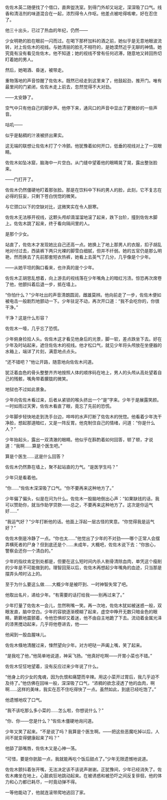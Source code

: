 佐佐木英二随便找了个借口，直奔盥洗室。到得门外却又站定，深深吸了口气。线香和清洁剂的味道混合在一起，浓烈得令人作呕。他差点被呛得咳嗽，好在忍住了。

他三十出头，已过了热血的年纪，仍然——

少女明艳的脸在眼前一闪而过。在喝下那杯加料的酒之前，她似乎是无意地眼波流转，对上佐佐木的视线。与她清丽的脸孔不相符的，是她漠然近乎无聊的神情。她究竟有没有看见佐佐木，他不知道；她的视线不曾有任何迟滞，随意地又转回热切盯着她的男人。

然后，她喝酒、昏迷，被带走。

重物落地的声音惊醒了佐佐木。既然已经走到这里来了，他鼓起劲，推开门。唯有最里间的门紧闭，佐佐木走上前去，忽然觉得不大对劲。

——太安静了。

空气中只有他自己的脚步声。他停下来，通风口的声音中显出了更微妙的一些声音。

咕叽——

似乎是黏稠的汁液被挤出果实。

这无端的联想让佐佐木打了个冷颤。他犹豫着如何开口，低垂的视线对上了一双眼睛。

佐佐木如坠冰窟，脑海中一片空白。从门缝中望着他的眼睛晃了晃，露出整张脸来。

——门打开了。

佐佐木仍然僵硬地盯着那张脸。那是在饮料中下料的男人的脸，此刻，它不复志在必得的狂妄，只剩下苍白恍惚的微笑。

与它颈口以下的空缺对比，这微笑实在令人胆寒。

佐佐木无法移开视线，这颗头颅却滴溜溜地滚了起来，跌下台阶，撞到佐佐木脚上。佐佐木跳了起来，终于看向隔间里的人。

是那个少女。

站直了，佐佐木才发现她比自己还高一点。她换上了地上那男人的衣服，扣子胡乱地对付过去，西装裤下两只光裸的脚雪白细腻，但并不纤弱。她的五官仍是那么明艳，然而换去了先前那套短衣热裤，她看上去英气了几分，几乎像是个少年。

——从她平坦的胸口看来，也许真的是个少年。

佐佐木正胡思乱想着，向上游去的视线落在少年嘴角上的暗红污渍。惊恐再次席卷了他，他颤抖着后退一步，抵在墙上。

“你怕什么？”少年吐出的声音清朗圆润，雌雄莫辨。他向前走了一步，佐佐木便如被电击一般剧烈地颤动一下。少年驻足不动，再次开口道：“我不会吃你的，你很干净。”

干净？这是什么形容？

佐佐木一噎，几乎忘了恐慌。

少年俯身捡拾人头。佐佐木这才看见他身后的光景，脚一软，差点跌坐下去。好在少年及时站起来，遮住佐佐木的视线。他才松口气，就见少年将头颅放在坐便器的水箱上，端详了片刻，满意地点点头。

“还不错吧？”他让开路，随意地向佐佐木问道。

犹泛着血色的骨头整整齐齐地按照人体的顺序码在地上，男人的头颅从高处望着自己的残骸，嘴角带着朦胧的微笑。

地狱也不过如此景象。

少年向佐佐木看过来，后者从紧锁的喉头挤出一个“是”字来。少年于是展露笑颜。一时如雨过天霁，佐佐木看直了眼，竟忘了先前的恐慌。

少年脚步轻快地走到洗手台边，哗哗的水声打断了佐佐木的恍惚。他看着少年洗干净脸，想起那道暗红，又是一阵反胃。他克制住自己的情绪，问道：“你是什么人？”

少年抬起头，露出一双清澈的眼睛。他似乎在斟酌着如何回答，顿了顿，才说道：“我啊……算是个医生吧。”

算是个医生……这是什么回答？

佐佐木仍然靠在墙上，聚不起站直的力气。“是医学生吗？”

少年只是看着他。

“你……”佐佐木深深吸了口气。“你不要再来这种地方了。”

少年偏了偏头，似是在问为什么。佐佐木一股脑地倒出心声：“如果缺钱的话，我可以赞助你，就当作助学贷款——总之，不要再来这种地方了。这次是你运气好……”

“我运气好？”少年打断他的话。他面上浮起一层古怪的笑意。“你觉得我是运气好？”

佐佐木倒是冷静了一点。“你也太……”他觉出了少年的不对劲——哪个正常人会摆弄横死者的尸身？但到底还是个……未成年，大概吧，佐佐木说下去：“你放心，警察会还你一个清白的。”

少年的指纹肯定到处都是，但要在这么短时间内杀人剔骨清除血肉，单凭这个瘦削的少年是不可能做到的。理智回笼以后，佐佐木再想起少年嘴角的血迹，只当那是摆弄头颅时沾上的。

至于为什么要这么做……大概少年是被吓到、一时神智失常了吧。

他取出名片，递给少年。“有需要的话打给我——别再过来了。”

少年打量了佐佐木一会儿，忽然咧嘴一笑。再一次地，佐佐木犹如被迷惑一般，双眼发直，脑中空白。少年的容貌逐渐模糊了起来，虚空中睁开无数只暗金色的眼睛，簌簌地震颤着，令他恐惧却又着迷，他不由自主地跪了下去。流动着金属光泽的漆黑搅动起来，几乎将他卷进去，他——

他闻到一股血腥味儿。

佐佐木倏地清醒过来，悚然望向少年。对方吧哒一声阖上嘴，笑了起来。

“是我吃了他，”他简单地说道，神采飞扬。“他真好吃啊——开胃小菜也不错。”

佐佐木怔怔地望着，没有反应过来少年说了什么。

“他身上的少女的鬼魂，因为仇恨和痛楚而辛辣。用这小菜开过胃后，我几乎迫不及待了。”他仿佛在回味一般，深深吸了口气，“浓稠的欲念浸透了他的血肉，啊啊……这样的美味，我实在忍不住吃得快了一点。虽然如此，到底已经吃饱了。”

他遗憾地叹了口气。

“我不该吃那么多小菜的……怎么啦，你想说什么？”

“你、你——您是什么？”佐佐木僵硬地询问道。

少年又笑了起来。“不是说了吗？我算是个医生啊。——把这些恶魔吃掉以后，人间不就变得健康起来了吗？”

他舔了舔嘴唇，佐佐木又是心神一荡。

“可惜，要是你肮脏一点，我就能再吃个饭后甜点了。”少年无限遗憾地说道。

佐佐木颤抖着张开嘴，无法决定该不该说声谢谢。正犹豫间，少年已经消失了。佐佐木瘫坐在地上，心脏疯狂地跳动起来。在被诱惑和被恐吓之间反复徘徊，他的体力和心力都已耗尽，一时竟动弹不得。

一等他能动了，他就连滚带爬地逃回了家。

